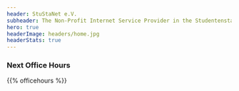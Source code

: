 ```yaml
---
header: StuStaNet e.V.
subheader: The Non-Profit Internet Service Provider in the Studentenstadt Freimann
hero: true
headerImage: headers/home.jpg
headerStats: true
---
```


### Next Office Hours
{{% officehours %}}
